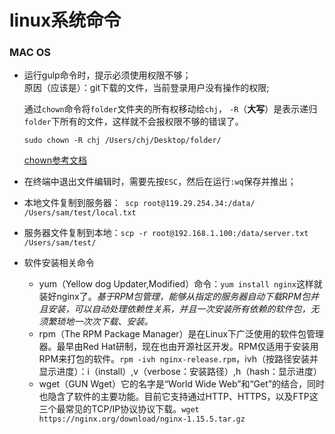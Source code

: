 # linux系统命令
### MAC OS  

- 运行gulp命令时，提示必须使用权限不够；   
  原因（应该是）：git下载的文件，当前登录用户没有操作的权限;  
  
  通过`chown`命令将`folder`文件夹的所有权移动给`chj`， `-R`（**大写**）是表示递归`folder`下所有的文件，这样就不会报权限不够的错误了。
  ``` 
  sudo chown -R chj /Users/chj/Desktop/folder/
  ```
  [chown参考文档](http://man.linuxde.net/chmod)

- 在终端中退出文件编辑时，需要先按`ESC`，然后在运行`:wq`保存并推出；

- 本地文件复制到服务器：` scp root@119.29.254.34:/data/ /Users/sam/test/local.txt`

- 服务器文件复制到本地：`scp -r root@192.168.1.100:/data/server.txt /Users/sam/test/`

- 软件安装相关命令
    - yum（Yellow dog Updater,Modified）命令：`yum install nginx`这样就装好nginx了。*基于RPM包管理，能够从指定的服务器自动下载RPM包并且安装，可以自动处理依赖性关系，并且一次安装所有依赖的软件包，无须繁琐地一次次下载、安装。*
    - rpm（The RPM Package Manager）是在Linux下广泛使用的软件包管理器。最早由Red Hat研制，现在也由开源社区开发。RPM仅适用于安装用RPM来打包的软件。`rpm -ivh nginx-release.rpm`，ivh（按路径安装并显示进度）：i（install）,v（verbose：安装路径）,h（hash：显示进度）
    - wget（GUN Wget）它的名字是“World Wide Web”和“Get”的结合，同时也隐含了软件的主要功能。目前它支持通过HTTP、HTTPS，以及FTP这三个最常见的TCP/IP协议协议下载。`wget https://nginx.org/download/nginx-1.15.5.tar.gz`
